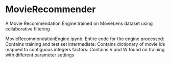 # MovieRecommender
A Movie Recommendation Engine trained on MovieLens dataset using collaborative filtering

MovieRecommendationEngine.ipynb: Entire code for the engine
processed: Contains training and test set
intermediate: Contains dictionary of movie ids mapped to contiguous integers
factors: Contains V and W found on training with different parameter settings
